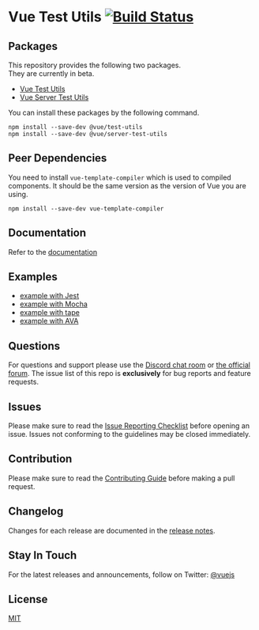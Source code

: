 # Vue Test Utils [![Build Status](https://circleci.com/gh/vuejs/vue-test-utils/tree/dev.png?style=shield)](https://circleci.com/gh/vuejs/vue-test-utils)

## Packages

This repository provides the following two packages.  
They are currently in beta.

* [Vue Test Utils](./packages/test-utils)
* [Vue Server Test Utils](./packages/server-test-utils)

You can install these packages by the following command.

```
npm install --save-dev @vue/test-utils
npm install --save-dev @vue/server-test-utils
```

## Peer Dependencies
You need to install `vue-template-compiler` which is used to compiled components. It should be the same version as the version of Vue you are using.

```
npm install --save-dev vue-template-compiler
```

## Documentation

Refer to the [documentation](https://vue-test-utils.vuejs.org/)

## Examples

- [example with Jest](https://github.com/vuejs/vue-test-utils-jest-example)
- [example with Mocha](https://github.com/vuejs/vue-test-utils-mocha-webpack-example)
- [example with tape](https://github.com/eddyerburgh/vue-test-utils-tape-example)
- [example with AVA](https://github.com/eddyerburgh/vue-test-utils-ava-example)

## Questions

For questions and support please use the [Discord chat room](https://vue-land.js.org/) or [the official forum](http://forum.vuejs.org). The issue list of this repo is **exclusively** for bug reports and feature requests.

## Issues

Please make sure to read the [Issue Reporting Checklist](https://github.com/vuejs/vue/blob/dev/.github/CONTRIBUTING.md#issue-reporting-guidelines) before opening an issue. Issues not conforming to the guidelines may be closed immediately.

## Contribution

Please make sure to read the [Contributing Guide](https://github.com/vuejs/vue-test-utils/blob/dev/.github/CONTRIBUTING.md) before making a pull request.

## Changelog

Changes for each release are documented in the [release notes](https://github.com/vuejs/vue-test-utils/releases).

## Stay In Touch

For the latest releases and announcements, follow on Twitter: [@vuejs](https://twitter.com/vuejs)

## License

[MIT](http://opensource.org/licenses/MIT)
